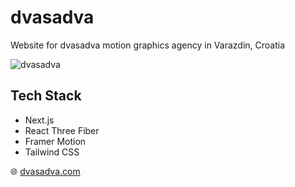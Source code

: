 # dvasadva

Website for dvasadva motion graphics agency in Varazdin, Croatia

![dvasadva](https://github.com/snsa-kscc/dvasadva-website/assets/51080349/dc924711-b532-4c08-bc89-bec783592d64)

## Tech Stack

- Next.js
- React Three Fiber
- Framer Motion
- Tailwind CSS

:globe_with_meridians: [dvasadva.com](https://dvasadva.com)

